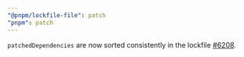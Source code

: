 ```yaml
---
"@pnpm/lockfile-file": patch
"pnpm": patch
---
```


`patchedDependencies` are now sorted consistently in the lockfile [#6208](https://github.com/pnpm/pnpm/pull/6208).

